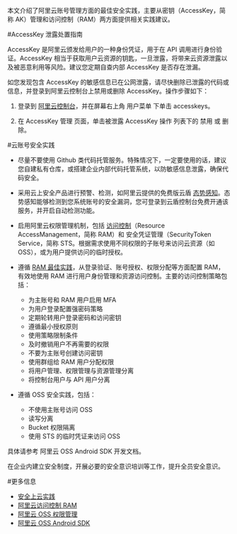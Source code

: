 本文介绍了阿里云账号管理方面的最佳安全实践，主要从密钥（AccessKey，简称 AK）管理和访问控制（RAM）两方面提供相关实践建议。

#AccessKey 泄露处置指南

AccessKey 是阿里云颁发给用户的一种身份凭证，用于在 API 调用进行身份验证。AccessKey 相当于获取用户云资源的钥匙，一旦泄露，将带来云资源泄露以及被恶意利用等风险。建议您定期自查内部 AccessKey 是否存在泄漏。

如您发现包含 AccessKey 的敏感信息已在公网泄露，请尽快删除已泄露的代码或信息，并登录到阿里云控制台上禁用或删除 AccessKey。操作步骤如下：

1. 登录到 [阿里云控制台](https://home.console.aliyun.com/?spm=5176.7756346.2.3.vNGUp7)，并在屏幕右上角 用户菜单 下单击 accesskeys。

2. 在 AccessKey 管理 页面，单击被泄露 AccessKey 操作 列表下的 禁用 或 删除。

#云账号安全实践

- 尽量不要使用 Github 类代码托管服务。特殊情况下，一定要使用的话，建议您自建私有仓库，或搭建企业内部代码托管系统，以防敏感信息泄露，确保代码安全。

- 采用云上安全产品进行预警、检测，如阿里云提供的免费版云盾 [态势感知](https://www.aliyun.com/product/sas?spm=5176.7756346.2.4.vNGUp7)。态势感知能够检测到您系统账号的安全漏洞，您可登录到云盾控制台免费开通该服务，并开启自动检测功能。

- 启用阿里云权限管理机制，包括 [访问控制](https://help.aliyun.com/document_detail/28636.html?spm=5176.7756346.2.5.vNGUp7)（Resource AccessManagement，简称 RAM）和 安全凭证管理（SecurityToken Service，简称 STS。根据需求使用不同权限的子账号来访问云资源（如 OSS），或为用户提供访问的临时授权。

- 遵循 [RAM 最佳实践](https://help.aliyun.com/document_detail/28642.html?spm=5176.7756346.2.7.vNGUp7)，从登录验证、账号授权、权限分配等方面配置 RAM，有效地使用 RAM 进行用户身份管理和资源访问控制。主要的访问控制策略包括：

	- 为主账号和 RAM 用户启用 MFA
	- 为用户登录配置强密码策略
	- 定期轮转用户登录密码和访问密钥
	- 遵循最小授权原则
	- 使用策略限制条件
	- 及时撤销用户不再需要的权限
	- 不要为主账号创建访问密钥
	- 使用群组给 RAM 用户分配权限
	- 将用户管理、权限管理与资源管理分离
	- 将控制台用户与 API 用户分离
	

- 遵循 OSS 安全实践，包括：

	- 不使用主账号访问 OSS
	- 读写分离
	- Bucket 权限隔离
	- 使用 STS 的临时凭证来访问 OSS


具体请参考 阿里云 OSS Android SDK 开发文档。

在企业内建立安全制度，开展必要的安全意识培训等工作，提升全员安全意识。

#更多信息
- [安全上云实践](https://yq.aliyun.com/articles/55947?spm=5176.7756346.2.9.vNGUp7)
- [阿里云访问控制 RAM](https://help.aliyun.com/document_detail/28627.html?spm=5176.7756346.2.10.vNGUp7)
- [阿里云 OSS 权限管理](https://help.aliyun.com/document_detail/31929.html?spm=5176.7756346.2.11.vNGUp7)
- [阿里云 OSS Android SDK](https://help.aliyun.com/document_detail/32044.html?spm=5176.7756346.2.12.vNGUp7)